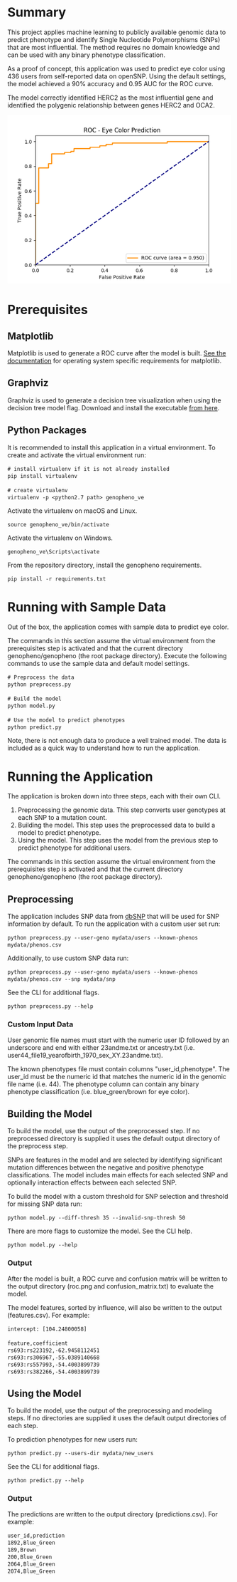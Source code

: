 # Summary

This project applies machine learning to publicly available genomic data to predict phenotype and identify Single Nucleotide Polymorphisms (SNPs) that are most influential. 
The method requires no domain knowledge and can be used with any binary phenotype classification.

As a proof of concept, this application was used to predict eye color using 436 users from self-reported data on openSNP. 
Using the default settings, the model achieved a 90% accuracy and 0.95 AUC for the ROC curve.

The model correctly identified HERC2 as the most influential gene and identified the polygenic relationship between genes
HERC2 and OCA2.

![ROC curve for eye color preductions](images/roc_eye_color.png)

# Prerequisites 

## Matplotlib

Matplotlib is used to generate a ROC curve after the model is built. [See the documentation](https://matplotlib.org/faq/installing_faq.html#installation) for operating system specific
requirements for matplotlib.

## Graphviz

Graphviz is used to generate a decision tree visualization when using the decision tree model flag. 
Download and install the executable [from here](https://graphviz.gitlab.io/download/).

## Python Packages

It is recommended to install this application in a virtual environment. 
To create and activate the virtual environment run:

```commandline
# install virtualenv if it is not already installed
pip install virtualenv

# create virtualenv
virtualenv -p <python2.7 path> genopheno_ve
```

Activate the virtualenv on macOS and Linux.

```commandline
source genopheno_ve/bin/activate
```

Activate the virtualenv on Windows.

```commandline
genopheno_ve\Scripts\activate
```

From the repository directory, install the genopheno requirements.

```commandline
pip install -r requirements.txt
```

# Running with Sample Data

Out of the box, the application comes with sample data to predict eye color. 

The commands in this section assume the virtual environment from the prerequisites step is activated and that the
current directory genopheno/genopheno (the root package directory). 
Execute the following commands to use the sample data and default model settings.

```commandline
# Preprocess the data
python preprocess.py

# Build the model
python model.py

# Use the model to predict phenotypes
python predict.py
```

Note, there is not enough data to produce a well trained model. 
The data is included as a quick way to understand how to run the application.

# Running the Application

The application is broken down into three steps, each with their own CLI.

1. Preprocessing the genomic data. This step converts user genotypes at each SNP to a mutation count.
2. Building the model. This step uses the preprocessed data to build a model to predict phenotype.
3. Using the model. This step uses the model from the previous step to predict phenotype for additional users.

The commands in this section assume the virtual environment from the prerequisites step is activated and that the
current directory genopheno/genopheno (the root package directory).
 
## Preprocessing

The application includes SNP data from [dbSNP](https://www.ncbi.nlm.nih.gov/projects/SNP/) that will be used for SNP
information by default. To run the application with a custom user set run:

```commandline
python preprocess.py --user-geno mydata/users --known-phenos mydata/phenos.csv
```

Additionally, to use custom SNP data run:

```commandline
python preprocess.py --user-geno mydata/users --known-phenos mydata/phenos.csv --snp mydata/snp
```

See the CLI for additional flags.

```commandline
python preprocess.py --help
```

### Custom Input Data
User genomic file names must start with the numeric user ID followed by an underscore and end 
with either 23andme.txt or ancestry.txt (i.e. user44_file19_yearofbirth_1970_sex_XY.23andme.txt). 

The known phenotypes file must contain columns "user_id,phenotype". The user_id must be the numeric id that matches 
the numeric id in the genomic file name (i.e. 44). The phenotype column can contain any binary phenotype classification 
(i.e. blue_green/brown for eye color).


## Building the Model

To build the model, use the output of the preprocessed step. If no preprocessed directory is supplied it uses the default
output directory of the preprocess step.

SNPs are features in the model and are selected by identifying 
significant mutation differences between the negative and positive phenotype classifications. The model includes
main effects for each selected SNP and optionally interaction effects between each selected SNP.

To build the model with a custom threshold for SNP selection and threshold for missing SNP data run:

```commandline
python model.py --diff-thresh 35 --invalid-snp-thresh 50
```

There are more flags to customize the model. See the CLI help.

```commandline
python model.py --help
```

### Output

After the model is built, a ROC curve and confusion matrix will be written to the output directory (roc.png and confusion_matrix.txt) to evaluate the model.


The model features, sorted by influence, will also be written to the output (features.csv). For example:

```
intercept: [104.24800058]

feature,coefficient
rs693:rs223192,-62.9458112451
rs693:rs306967,-55.0389140668
rs693:rs557993,-54.4003899739
rs693:rs382266,-54.4003899739
```

## Using the Model

To build the model, use the output of the preprocessing and modeling steps. If no directories are supplied it uses the default
output directories of each step.

To prediction phenotypes for new users run:

```commandline
python predict.py --users-dir mydata/new_users
```

See the CLI for additional flags.

```commandline
python predict.py --help
```

### Output

The predictions are written to the output directory (predictions.csv). For example:

```csv
user_id,prediction
1892,Blue_Green
189,Brown
200,Blue_Green
2064,Blue_Green
2074,Blue_Green
```
